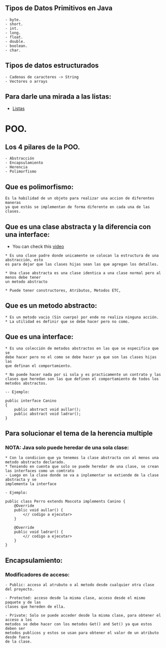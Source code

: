 ## Tipos de Datos Primitivos en Java

```text
- byte.
- short.
- int.
- long.
- float.
- double.
- boolean.
- char.
```

## Tipos de datos estructurados
```text
- Cadenas de caracteres -> String
- Vectores o arrays
```

## Para darle una mirada a las listas: 
* [Listas](http://panamahitek.com/el-uso-de-listas-en-java/)

# POO.

## Los 4 pilares de la POO.
```text
- Abstracción 
- Encapsulamiento
- Herencia 
- Polimorfismo
```

## Que es polimorfismo: 
```text
Es la habilidad de un objeto para realizar una accion de diferentes maneras 
ya que estás se implementan de forma diferente en cada una de las clases. 

```

## Que es una clase abstracta y la diferencia con una interface: 
* You can check this [video](https://www.youtube.com/watch?v=Id3kTuEPB_s)
```text
* Es una clase padre donde unicamente se colocan la estructura de una abstracción, esto 
es para dejar que las clases hijas sean las que agregan los detalles.

* Una clase abstracta es una clase identica a una clase normal pero al menos debe tener
un metodo abstracto

* Puede tener constructores, Atributos, Metodos ETC,  
```
## Que es un metodo abstracto: 
```text
* Es un metodo vacio (Sin cuerpo) por ende no realiza ninguna acción. 
* La utilidad es definir que se debe hacer pero no como. 
```

## Que es una interface: 
```text
* Es una colección de metodos abstractos en las que se especifica que se 
debe hacer pero no el como se debe hacer ya que son las clases hijas las 
que definan el comportamiento. 

* No puede hacer nada por si sola y es practicamente un contrato y las
clases que heredan son las que definen el comportamiento de todos los 
metodos abstractos. 

-- Ejemplo: 

public interface Canino
{
    public abstract void aullar(); 
    public abstract void ladrar(); 
}
```

## Para solucionar el tema de la herencia multiple
### NOTA: Java solo puede heredar de una sola clase: 

```text
* Con la condicion que ya tenemos la clase abstracta con al menos una metodo abstracto declarado.
* Teniendo en cuenta que solo se puede heredar de una clase, se crean las interfaces como un comtrato
- Luego en la clase donde se va a inplementar se extiende de la clase abstracta y se 
implementa la interface 

- Ejemplo: 

public class Perro extends Mascota implements Canino {
    @Override 
    public void aullar() {
        <// codigo a ejecutar>
    }
    
    @Override 
    public void ladrar() {
        <// codigo a ejecutar>
    }
}
```

## Encapsulamiento: 
### Modificadores de acceso: 
```text
- Public: acceso al atrubuto o al metodo desde cualquier otra clase del proyecto.

- Protected: acceso desde la misma clase, acceso desde el mismo paquete y de las 
clases que hereden de ella.

- Private: Solo se puede acceder desde la misma clase, para obtener el acceso a los 
metodos se debe hacer con los metodos Get() and Set() ya que estos deben ser 
metodos publicos y estos se usan para obtener el valor de un atributo desde fuera
de la clase. 

```







